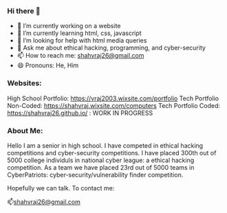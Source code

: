 ### Hi there 👋

- 🔭 I’m currently working on a website
- 🌱 I’m currently learning html, css, javascript
- 🤔 I’m looking for help with html media queries
- 💬 Ask me about ethical hacking, programming, and cyber-security
- 📫 How to reach me: shahvraj26@gmail.com
- 😄 Pronouns: He, Him

### Websites:

High School Portfolio: https://vraj2003.wixsite.com/portfolio
Tech Portfolio Non-Coded: https://shahvraj.wixsite.com/computers
Tech Portfolio Coded: https://shahvraj26.github.io/   : WORK IN PROGRESS

### About Me:

Hello I am a senior in high school. I have competed in ethical hacking competitions and cyber-security competitions. I have placed 300th out of 5000 college individuls in national cyber league: a ethical hacking competition. As a team we have placed 23rd out of 5000 teams in CyberPatriots: cyber-security/vulnerability finder competition.

Hopefully we can talk. To contact me: 

📫shahvraj26@gmail.com
